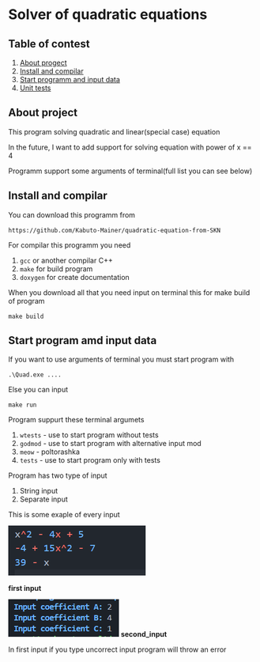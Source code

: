 # Solver of quadratic equations

## Table of contest
1. [About progect](#about-project)
2. [Install and compilar](#install-and-compliar)
3. [Start programm and input data](#start-and-input)
4. [Unit tests](#unit-tests)

## About project
This program solving quadratic and linear(special case) equation

In the future, I want to add support for solving equation with power of x == 4

Programm support some arguments of terminal(full list you can see below)

## Install and compilar
You can download  this programm from 
```
https://github.com/Kabuto-Mainer/quadratic-equation-from-SKN
```
For compilar this programm you need 
1. `gcc` or another compilar C++
2. `make` for build program
3. `doxygen` for create documentation

When you download all that you need input on terminal this for make build of program
```
make build
```

## Start program amd input data
If you want to use arguments of terminal you must start program with
```
.\Quad.exe ....
```
Else you can input
```
make run
```

Program suppurt these terminal argumets
1. `wtests` - use to start program without tests
2. `godmod` - use to start program with alternative input mod
3. `meow` - poltorashka
4. `tests` - use to start program only with tests

Program has two type of input
1. String input
2. Separate input

This is some exaple of every input

![](first_input.png)

**first input** 

![](second_input.png)
**second_input**

In first input if you type uncorrect input program will throw an error





